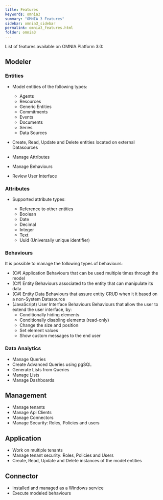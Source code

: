 ```yaml
---
title: Features
keywords: omnia3
summary: "OMNIA 3 Features"
sidebar: omnia3_sidebar
permalink: omnia3_features.html
folder: omnia3
---
```


List of features available on OMNIA Platform 3.0:

## Modeler

### Entities

- Model entities of the following types:

    - Agents
    - Resources
    - Generic Entities
    - Commitments
    - Events
    - Documents
    - Series
    - Data Sources

- Create, Read, Update and Delete entities located on external Datasources
- Manage Attributes
- Manage Behaviours
- Review User Interface

### Attributes

- Supported attribute types:
    
    - Reference to other entities
    - Boolean
    - Date
    - Decimal
    - Integer
    - Text
    - Uuid (Universally unique identifier)
    
### Behaviours

It is possible to manage the following types of behaviours:

- (C#) Application
Behaviours that can be used multiple times through the model
- (C#) Entity
Behaviours associated to the entity that can manipulate its data
- (C#) Entity Data
Behaviours that assure entity CRUD when it it based on a non-System Datasource
- (JavaScript) User Interface Behaviours
Behaviours that allow the user to extend the user interface, by:
    - Conditionally hiding elements
    - Conditionally disabling elements (read-only)
    - Change the size and position
    - Set element values
    - Show custom messages to the end user

### Data Analytics

- Manage Queries
- Create Advanced Queries using pgSQL
- Generate Lists from Queries
- Manage Lists
- Manage Dashboards

## Management

- Manage tenants
- Manage Api Clients
- Manage Connectors
- Manage Security: Roles, Policies and users

## Application

- Work on multiple tenants
- Manage tenant security: Roles, Policies and Users
- Create, Read, Update and Delete instances of the model entities

## Connector

- Installed and managed as a Windows service
- Execute modeled behaviours




